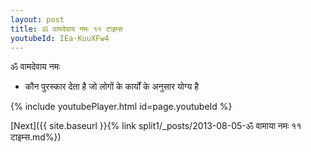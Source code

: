 ```yaml
---
layout: post
title: ॐ वामदेवाय नमः ११ टाइम्स
youtubeId: IEa-KuuXFw4
---
```

 
 
 ॐ वामदेवाय नमः  
 
 -  कौन पुरस्कार देता है जो लोगों के कार्यों के अनुसार योग्य है 
 
  
 
  
 
 
 
 
 
 


{% include youtubePlayer.html id=page.youtubeId %}
 
[Next]({{ site.baseurl }}{% link  split1/_posts/2013-08-05-ॐ वामाया नमः ११ टाइम्स.md%})
 
